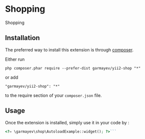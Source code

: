 Shopping
========
Shopping

Installation
------------

The preferred way to install this extension is through [composer](http://getcomposer.org/download/).

Either run

```
php composer.phar require --prefer-dist garmayev/yii2-shop "*"
```

or add

```
"garmayev/yii2-shop": "*"
```

to the require section of your `composer.json` file.


Usage
-----

Once the extension is installed, simply use it in your code by  :

```php
<?= \garmayev\shop\AutoloadExample::widget(); ?>```